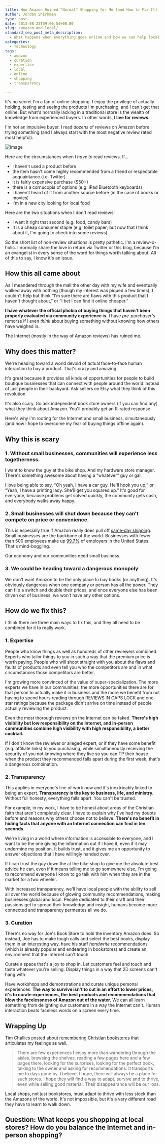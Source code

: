 ```yaml
---
title: How Amazon Ruined “Normal” Shopping for Me (and How to Fix It)
author: Jordan Shirkman
type: post
date: 2013-08-23T09:00:54+00:00
slug: /amazon-and-local/
standard_seo_post_meta_description:
  - What happens when everything goes online and how we can help local businesses thrive.
categories:
  - Technology
tags:
  - amazon
  - curation
  - expertise
  - local
  - online
  - shopping
  - transparency

---
```

It's no secret I'm a fan of online shopping. I enjoy the privilege of actually holding, testing and seeing the products I'm purchasing, and I can't get that online. But what's normally lacking in a traditional store is the wealth of knowledge from experienced buyers. In other words, **I live for reviews.**

I'm not an impulsive buyer. I read _dozens_ of reviews on Amazon before trying something (and I always start with the most negative review rated most helpful).

![Image](/static/images/amazon-logo.jpeg) 

Here are the circumstances when I _have to_ read reviews. If&#8230;

  * I haven't used a product before
  * the item hasn't come highly recommended from a friend or respectable acquaintance (i.e. Twitter)
  * it is fairly expensive purchase ($50+)
  * there is a cornucopia of options (e.g. iPad Bluetooth keyboards)
  * I haven't heard of it from another source before (in the case of books or movies)
  * I'm in a new city looking for local food

Here are the two situations when I don't read reviews:

  * I want it right that second (e.g. food, candy bars)
  * It is a cheap consumer staple (e.g. toilet paper; but now that I think about it, I'm going to check into some reviews)

So the short list of non-review situations is pretty pathetic. I'm a review-o-holic. I normally share the love in return via Twitter or this blog, because I'm an evangelist in every sense of the word for things worth talking about. All of this to say, I know it's an issue.

<!--more-->

## How this all came about

As I meandered through the mall the other day with my wife and eventually walked away with nothing (though my interest was piqued a few times), I couldn't help but think &#8220;I'm sure there are flaws with this product that I haven't thought about,&#8221; or &#8220;I bet I can find it online cheaper.&#8221;

**I have whatever the official phobia of buying things that haven't been properly evaluated via community experience is.** I have _pre-purchaser's_ remorse if I even _think_ about buying something without knowing how others have weighed in.

The Internet (mostly in the way of Amazon reviews) has ruined me.

## Why does this matter?

We're heading toward a world devoid of actual face-to-face human interaction to buy a product. That's crazy and amazing.

It's great because it provides all kinds of opportunities for people to build boutique businesses that can connect with people around the world instead of just people in their backyard. Ask sellers on Etsy what they think of this revolution.

It's also scary. Go ask independent book store owners (if you can find any) what they think about Amazon. You'll probably get an R-rated response.

Here's why I'm rooting for the Internet and small business, simultaneously (and how I hope to overcome my fear of buying things offline again).

## Why this is scary

### 1. Without small businesses, communities will experience less togetherness.

I want to know the guy at the bike shop. And my hardware store manager. There's something awesome about having a &#8220;whatever&#8221; guy or gal.

I love being able to say, &#8220;Oh yeah, I have a car guy. He'll hook you up,&#8221; or &#8220;Yeah, I have a printing lady. She'll get you squared up.&#8221; It's good for everyone, because problems get solved quickly, the community gets cash, and everybody walks away happy.

### 2. Small businesses will shut down because they can't compete on price or convenience.

This is especially true if Amazon really does pull off [same-day shipping](http://www.google.com/url?sa=t&rct=j&q=&esrc=s&source=web&cd=1&cad=rja&ved=0CDgQFjAA&url=http%3A%2F%2Fwww.slate.com%2Farticles%2Fbusiness%2Fsmall_business%2F2012%2F07%2Famazon_same_day_delivery_how_the_e_commerce_giant_will_destroy_local_retail_.html&ei=8aQVUu-fH6iBiwKgmICoBg&usg=AFQjCNEaCw715A-jOOjOWanjlasiQFIMCA&bvm=bv.51156542,d.cGE). Small businesses are the backbone of the world. Businesses with fewer than 500 employees make up [99.7%](http://www.sba.gov/sites/default/files/FAQ_Sept_2012.pdf) of employers in the United States. That's mind-boggling.

Our economy and our communities need small business.

### 3. We could be heading toward a dangerous monopoly

We don't want Amazon to be the only place to buy books (or anything). It's obviously dangerous when one company or person has all the power. They can flip a switch and double their prices, and once everyone else has been driven out of business, we won't have any other options.

## How do we fix this?

I think there are three main ways to fix this, and they all need to be combined for it to really work.


### 1. Expertise

People who know things as well as hundreds of other reviewers combined. Experts who tailor things to you in such a way that the premium price is worth paying. People who will shoot straight with you about the flaws and faults of products and even tell you who the competitors are and in what circumstances those competitors are better.

I'm growing more convinced of the value of super-specialization. The more experts we have in our communities, the more opportunities there are for that person to actually make it in business and the more we benefit from not having to spend hours reading through REVIEWS IN CAPS LOCK and one-star ratings because the package didn't arrive on time instead of people actually reviewing the product.

Even the most thorough reviews on the Internet can be faked. **There's high visibility but low responsibility on the Internet, and in-person communities combine high visibility with high responsibility, a better cocktail.**

If I don't know the reviewer or alleged expert, or if they have some benefit (e.g. affiliate links) to you purchasing, while simultaneously receiving the security of you not knowing where they live so you can TP their house when the product they recommended falls apart during the first week, that's a dangerous combination.

### 2. Transparency

This applies in everyone's line of work now and it's inextricably linked to being an expert. **Transparency is the key to business, life, and ministry.** Without full honesty, everything falls apart. You can't be trusted.

For example, in my work, I have to be honest about areas of the Christian faith that aren't completely clear. I have to explain why I've had my doubts before and reasons why others choose not to believe. **There's no benefit in hiding facts that anyone with an Internet connection can find in ten seconds.**

We're living in a world where information is accessible to everyone, and I want to be the one giving the information out if I have it, even if it may undermine my position. It builds trust, and it gives me an opportunity to answer objections that I have willingly handed over.

If I can trust the guy down the at the bike shop to give me the absolute best advice he can, even if it means telling me to go somewhere else, I'm going to recommend everyone I know to go talk with him when they are in the market for a two wheeler.

With increased transparency, we'll have local people with the ability to sell all over the world because of glowing community recommendations, making businesses global and local. People dedicated to their craft and their passions get to spread their knowledge and insight, humans become more connected and transparency permeates all we do.

### 3. Curation

There's no way for Joe's Book Store to hold the inventory Amazon does. So instead, Joe has to make tough calls and select the best books, display them in an interesting way, have his staff _handwrite_ recommendations (which is already popular and endearing in bookstores) and create an environment that the Internet can't touch.

Curate a space that's a joy to shop in. Let customers feel and touch and taste whatever you're selling. Display things in a way that 2D screens can't hang with.

Have workshops and demonstrations and curate unique personal experiences. **The way to survive isn't to cut in an effort to lower prices, it's to curate experiences, the best products and recommendations that blow the facelessness of Amazon out of the water.** We can all learn something from delighting our customers in a way the Internet can't. Human interaction beats faceless words on a screen every time.

## Wrapping Up

Tim Challies posted about [remembering Christian bookstores](http://www.challies.com/articles/remembering-the-christian-bookstore) that articulates my feelings as well.

> There are few experiences I enjoy more than wandering through the aisles, browsing the shelves, reading a few pages here and a few pages there, looking for the surprises, looking for the perfect book, talking to the owner and asking for recommendations. It transports me to days gone by. I believe, I hope, there will always be a place for such stores. I hope they will find a way to adapt, survive and to thrive, even while selling good material. Their disappearance will be our loss.

Local shops, not just bookstores, must adapt to thrive with less stock than the Amazons of the world. It's not impossible, but it's a very different road they have to learn to walk down.

## Question: What keeps you shopping at local stores? How do you balance the Internet and in-person shopping?
